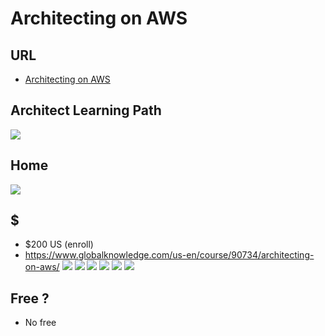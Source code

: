 # Architecting on AWS

## URL
* [Architecting on AWS](https://www.aws.training/SessionSearch?pageNumber=1&courseId=10002)

## Architect Learning Path
[<img src="https://i.imgur.com/3jxytND.png">](https://i.imgur.com/3jxytND.png)

## Home
[<img src="https://i.imgur.com/6nmloPM.png">](https://i.imgur.com/6nmloPM.png)

## $
* $200 US (enroll)
* https://www.globalknowledge.com/us-en/course/90734/architecting-on-aws/
[<img src="https://i.imgur.com/uGg3W5V.png">](https://i.imgur.com/uGg3W5V.png)
[<img src="https://i.imgur.com/ss2i63e.png">](https://i.imgur.com/ss2i63e.png)
[<img src="https://i.imgur.com/SsBxkZJ.png">](https://i.imgur.com/SsBxkZJ.png)
[<img src="https://i.imgur.com/rJudoFK.png">](https://i.imgur.com/rJudoFK.png)
[<img src="https://i.imgur.com/8I7qrm5.png">](https://i.imgur.com/8I7qrm5.png)
[<img src="https://i.imgur.com/6lRECE6.png">](https://i.imgur.com/6lRECE6.png)

## Free ?
* No free
